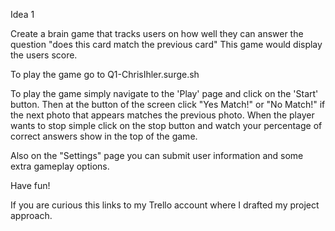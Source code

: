 Idea 1

Create a brain game that tracks users on how well they can answer the question "does this card match the previous card" This game would display the users score.

To play the game go to Q1-ChrisIhler.surge.sh

To play the game simply navigate to the 'Play' page and click on the 'Start' button. Then at the button of the screen click "Yes Match!" or "No Match!" if the next photo that appears matches the previous photo. When the player wants to stop simple click on the stop button and watch your percentage of correct answers show in the top of the game. 

Also on the "Settings" page you can submit user information and some extra gameplay options. 

Have fun! 


If you are curious this links to my Trello account where I drafted my project approach. 

